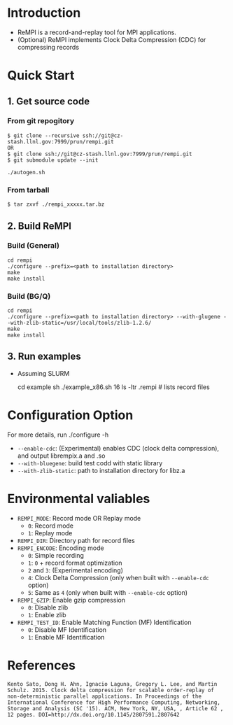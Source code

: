 
# Introduction

 * ReMPI is a record-and-replay tool for MPI applications.
 * (Optional) ReMPI implements Clock Delta Compression (CDC) for compressing records

# Quick Start

## 1. Get source code 

### From git repogitory

    $ git clone --recursive ssh://git@cz-stash.llnl.gov:7999/prun/rempi.git
    OR
    $ git clone ssh://git@cz-stash.llnl.gov:7999/prun/rempi.git
    $ git submodule update --init
  
    ./autogen.sh

### From tarball

    $ tar zxvf ./rempi_xxxxx.tar.bz

## 2. Build ReMPI

### Build (General)

    cd rempi
    ./configure --prefix=<path to installation directory>
    make 
    make install

### Build (BG/Q)

    cd rempi
    ./configure --prefix=<path to installation directory> --with-glugene --with-zlib-static=/usr/local/tools/zlib-1.2.6/
    make 
    make install


## 3. Run examples

  * Assuming SLURM

     cd example
     sh ./example_x86.sh 16
     ls -ltr .rempi # lists record files


# Configuration Option

For more details, run ./configure -h  

  * `--enable-cdc`: (Experimental) enables CDC (clock delta compression), and output librempix.a and .so
  * `--with-bluegene`: build test codd with static library
  * `--with-zlib-static`: path to installation directory for libz.a


# Environmental valiables

 * `REMPI_MODE`: Record mode OR Replay mode
     * `0`: Record mode
     * `1`: Replay mode
 * `REMPI_DIR`: Directory path for record files
 * `REMPI_ENCODE`: Encoding mode
     * `0`: Simple recording 
     * `1`: `0` + record format optimization
     * `2` and `3`: (Experimental encoding)
     * `4`: Clock Delta Compression (only when built with `--enable-cdc` option)
     * `5`: Same as `4` (only when built with `--enable-cdc` option)
 * `REMPI_GZIP`: Enable gzip compression
     * `0`: Disable zlib
     * `1`: Enable zlib
 * `REMPI_TEST_ID`: Enable Matching Function (MF) Identification
     * `0`: Disable MF Identification
     * `1`: Enable MF Identification

# References

    Kento Sato, Dong H. Ahn, Ignacio Laguna, Gregory L. Lee, and Martin Schulz. 2015. Clock delta compression for scalable order-replay of non-deterministic parallel applications. In Proceedings of the International Conference for High Performance Computing, Networking, Storage and Analysis (SC '15). ACM, New York, NY, USA, , Article 62 , 12 pages. DOI=http://dx.doi.org/10.1145/2807591.2807642
